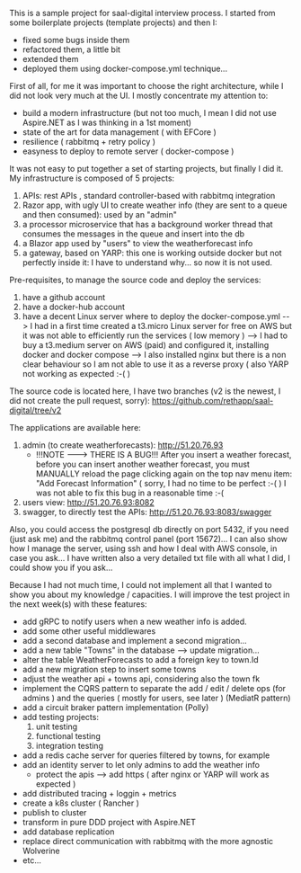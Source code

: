 This is a sample project for saal-digital interview process.
I started from some boilerplate projects (template projects) and then I:
- fixed some bugs inside them
- refactored them, a little bit
- extended them
- deployed them using docker-compose.yml technique...

First of all, for me it was important to choose the right architecture, while I did not look very much at the UI.
I mostly concentrate my attention to:

- build a modern infrastructure (but not too much, I mean I did not use Aspire.NET as I was thinking in a 1st moment)
- state of the art for data management ( with EFCore )
- resilience ( rabbitmq + retry policy )
- easyness to deploy to remote server ( docker-compose )

It was not easy to put together a set of starting projects, but finally I did it.
My infrastructure is composed of 5 projects:

1. APIs: rest APIs , standard controller-based with rabbitmq integration
2. Razor app, with ugly UI to create weather info (they are sent to a queue and then consumed): used by an "admin"
3. a processor microservice that has a background worker thread that consumes the messages in the queue and insert into the db
4. a Blazor app used by "users" to view the weatherforecast info
5. a gateway, based on YARP: this one is working outside docker but not perfectly inside it: I have to understand why... so now it is not used.
 
Pre-requisites, to manage the source code and deploy the services:
1. have a github account
2. have a docker-hub account
3. have a decent Linux server where to deploy the docker-compose.yml
	--> I had in a first time created a t3.micro Linux server for free on AWS but it was not able to efficiently run the services ( low memory )
	--> I had to buy a t3.medium server on AWS (paid) and configured it, installing docker and docker compose
	--> I also installed nginx but there is a non clear behaviour so I am not able to use it as a reverse proxy ( also YARP not working as expected :-( )

The source code is located here, I have two branches (v2 is the newest, I did not create the pull request, sorry):
https://github.com/rethapp/saal-digital/tree/v2

The applications are available here:
1. admin (to create weatherforecasts): http://51.20.76.93
	- !!!NOTE ---> THERE IS A BUG!!! After you insert a weather forecast, before you can insert another weather forecast, 
				you must MANUALLY reload the page clicking again
				on the top nav menu item: "Add Forecast Information" ( sorry, I had no time to be perfect :-( )
				I was not able to fix this bug in a reasonable time :-(
2. users view: http://51.20.76.93:8082
3. swagger, to directly test the APIs: http://51.20.76.93:8083/swagger

Also, you could access the postgresql db directly on port 5432, if you need (just ask me) and the rabbitmq control panel (port 15672)...
I can also show how I manage the server, using ssh and how I deal with AWS console, in case you ask...
I have written also a very detailed txt file with all what I did, I could show you if you ask...

Because I had not much time, I could not implement all that I wanted to show you about my knowledge / capacities.
I will improve the test project in the next week(s) with these features:

- add gRPC to notify users when a new weather info is added.
- add some other useful middlewares
- add a second database and implement a second migration...
- add a new table "Towns" in the database
	--> update migration...
- alter the table WeatherForecasts to add a foreign key to town.Id
- add a new migration step to insert some towns
- adjust the weather api + towns api, considering also the town fk
- implement the CQRS pattern to separate the add / edit / delete ops (for admins ) and the queries ( mostly for users, see later ) (MediatR pattern)
- add a circuit braker pattern implementation (Polly)
- add testing projects:
	1. unit testing
	2. functional testing
	3. integration testing
- add a redis cache server for queries filtered by towns, for example
- add an identity server to let only admins to add the weather info
	- protect the apis
--> add https ( after nginx or YARP will work as expected )
- add distributed tracing + loggin + metrics
- create a k8s cluster ( Rancher )
- publish to cluster
- transform in pure DDD project with Aspire.NET
- add database replication
- replace direct communication with rabbitmq with the more agnostic Wolverine
- etc...












